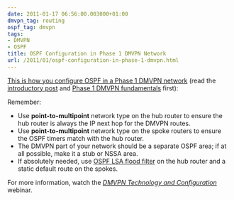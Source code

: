 ```yaml
---
date: 2011-01-17 06:56:00.003000+01:00
dmvpn_tag: routing
ospf_tag: dmvpn
tags:
- DMVPN
- OSPF
title: OSPF Configuration in Phase 1 DMVPN Network
url: /2011/01/ospf-configuration-in-phase-1-dmvpn.html
---
```

[This is how you configure OSPF in a Phase 1 DMVPN network](https://my.ipspace.net/bin/get/DMVPN/2.2%20-%20Routing%20Protocols%20in%20DMVPN%20Phase%201.mp4?doccode=DMVPN) (read the [introductory post](/2011/01/sometimes-you-need-to-step-back-and.html) and [Phase 1 DMVPN fundamentals](/2011/01/dmvpn-phase-1-fundamentals.html) first):

Remember:

-   Use **point-to-multipoint** network type on the hub router to ensure the hub router is always the IP next hop for the DMVPN routes.
-   Use **point-to-multipoint** network type on the spoke routers to ensure the OSPF timers match with the hub router.
-   The DMVPN part of your network should be a separate OSPF area; if at all possible, make it a stub or NSSA area.
-   If absolutely needed, use [OSPF LSA flood filter](/kb/tag/OSPF/OSPF_Flood_Reduction_Hub_Spoke.html) on the hub router and a static default route on the spokes.

For more information, watch the *[DMVPN Technology and Configuration](http://ipspace.net/DMVPN)* webinar.
